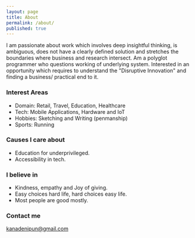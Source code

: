 ```yaml
---
layout: page
title: About
permalink: /about/
published: true
---
```


I am passionate about work which involves deep insightful thinking, is ambiguous, does not have a clearly defined solution and stretches the boundaries where business and research intersect. Am a polyglot programmer who questions working of underlying system. Interested in an opportunity which requires to understand the "Disruptive Innovation" and finding a business/ practical end to it. 

### Interest Areas

- Domain: Retail, Travel, Education, Healthcare
- Tech: Mobile Applications, Hardware and IoT
- Hobbies: Sketching and Writing (penmanship)
- Sports: Running

### Causes I care about

- Education for underprivileged.
- Accessibility in tech.

### I believe in

- Kindness, empathy and Joy of giving.
- Easy choices hard life, hard choices easy life.
- Most people are good mostly.

### Contact me

[kanadenipun@gmail.com](mailto:kanadenipun@gmail.com)
